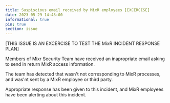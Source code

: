 ```yaml
---
title: Suspiscious email received by MixR employees [EXCERCISE]
date: 2023-05-29 14:43:00
informational: true
pin: true
section: issue
---
```


[THIS ISSUE IS AN EXCERCISE TO TEST THE MixR INCIDENT RESPONSE PLAN]

Members of Mixr Security Team have received an inapropriate email asking to send in return MixR access information.

The team has detected that wasn't not corresponding to MixR processes, and was'nt sent by a MixR employee or third party.

Appropriate response has been given to this incident, and MixR employees have been alerting about this incident.

